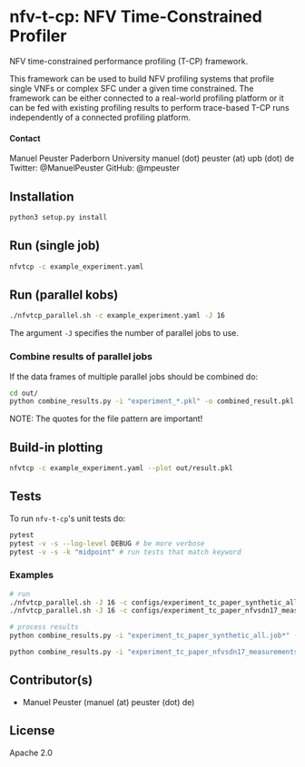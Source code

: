 # nfv-t-cp: NFV Time-Constrained Profiler

NFV time-constrained performance profiling (T-CP) framework.

This framework can be used to build NFV profiling systems that profile single VNFs or complex SFC under a given time constrained. The framework can be either connected to a real-world profiling platform or it can be fed with existing profiling results to perform trace-based T-CP runs independently of a connected profiling platform.

#### Contact

 Manuel Peuster
 Paderborn University
 manuel (dot) peuster (at) upb (dot) de
 Twitter: @ManuelPeuster
 GitHub: @mpeuster

## Installation

```bash
python3 setup.py install
```

## Run (single job)

```bash
nfvtcp -c example_experiment.yaml
```

## Run (parallel kobs)

```bash
./nfvtcp_parallel.sh -c example_experiment.yaml -J 16
```
The argument `-J` specifies the number of parallel jobs to use.

### Combine results of parallel jobs

If the data frames of multiple parallel jobs should be combined do:

```bash
cd out/
python combine_results.py -i "experiment_*.pkl" -o combined_result.pkl
```
NOTE: The quotes for the file pattern are important!

## Build-in plotting

```bash
nfvtcp -c example_experiment.yaml --plot out/result.pkl
```

## Tests

To run `nfv-t-cp`'s unit tests do:

```bash
pytest
pytest -v -s --log-level DEBUG # be more verbose
pytest -v -s -k "midpoint" # run tests that match keyword
```

### Examples

```bash
# run
./nfvtcp_parallel.sh -J 16 -c configs/experiment_tc_paper_synthetic_all.yaml -r 100
./nfvtcp_parallel.sh -J 16 -c configs/experiment_tc_paper_nfvsdn17_measurements.yaml -r 100

# process results
python combine_results.py -i "experiment_tc_paper_synthetic_all.job*" -o 2018-04-XX-experiment_tc_paper_synthetic_all.compressed.combined.pkl

python combine_results.py -i "experiment_tc_paper_nfvsdn17_measurements.job*" -o 2018-04-XX-experiment_tc_paper_nfvsdn17_measurements.combined.compressed.pkl
```

## Contributor(s)

* Manuel Peuster (manuel (at) peuster (dot) de)

## License

Apache 2.0
